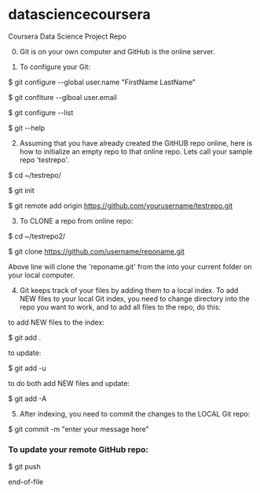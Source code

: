 datasciencecoursera
===================

Coursera Data Science Project Repo

0. Git is on your own computer and GitHub is the online server.

1. To configure your Git:

$ git configure --global user.name "FirstName LastName"

$ git confiture --glboal user.email <youremail>

$ git configure --list

$ git --help


2. Assuming that you have already created the GitHUB repo online, here is how
to initialize an empty repo to that online repo.  Lets call your sample repo 'testrepo'.

$ cd ~/testrepo/

$ git init

$ git remote add origin https://github.com/yourusername/testrepo.git


3. To CLONE a repo from online repo:

$ cd ~/testrepo2/

$ git clone https://github.com/username/reponame.git

Above line will clone the 'reponame.git' from the <username> into your
current folder on your local computer.



4. Git keeps track of your files by adding them to a local index.
To add NEW files to your local Git index, you need to change directory into the
repo you want to work, and to add all files to the repo, do this:

to add NEW files to the index:

$ git add .

to update:

$ git add -u

to do both add NEW files and update:

$ git add -A



5. After indexing, you need to commit the changes to the LOCAL Git repo:

$ git commit -m "enter your message here"


### To update your remote GitHub repo:

$ git push



end-of-file
